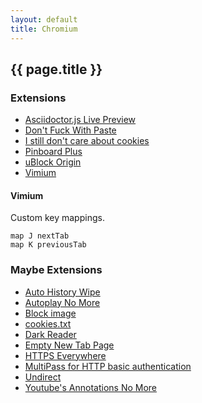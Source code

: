 ```yaml
---
layout: default
title: Chromium
---
```


## {{ page.title }}

### Extensions

- [Asciidoctor.js Live Preview](https://chrome.google.com/webstore/detail/iaalpfgpbocpdfblpnhhgllgbdbchmia)
- [Don't Fuck With Paste](https://chrome.google.com/webstore/detail/dont-f-with-paste/nkgllhigpcljnhoakjkgaieabnkmgdkb)
- [I still don't care about cookies](https://chrome.google.com/webstore/detail/edibdbjcniadpccecjdfdjjppcpchdlm)
- [Pinboard Plus](https://chrome.google.com/webstore/detail/mphdppdgoagghpmmhodmfajjlloijnbd)
- [uBlock Origin](https://chrome.google.com/webstore/detail/cjpalhdlnbpafiamejdnhcphjbkeiagm)
- [Vimium](https://chrome.google.com/webstore/detail/dbepggeogbaibhgnhhndojpepiihcmeb)

#### Vimium

Custom key mappings.

    map J nextTab
    map K previousTab

### Maybe Extensions

- [Auto History Wipe](https://chrome.google.com/webstore/detail/hdgnienkeomlaeeojaibeicglpoaadnj)
- [Autoplay No More](https://chrome.google.com/webstore/detail/obiogedpmdnfaldjdjmnbpmhjjfnghnj)
- [Block image](https://chrome.google.com/webstore/detail/block-image/pehaalcefcjfccdpbckoablngfkfgfgj)
- [cookies.txt](https://chrome.google.com/webstore/detail/njabckikapfpffapmjgojcnbfjonfjfg)
- [Dark Reader](https://chrome.google.com/webstore/detail/eimadpbcbfnmbkopoojfekhnkhdbieeh)
- [Empty New Tab Page](https://chrome.google.com/webstore/detail/dpjamkmjmigaoobjbekmfgabipmfilij)
- [HTTPS Everywhere](https://chrome.google.com/webstore/detail/gcbommkclmclpchllfjekcdonpmejbdp)
- [MultiPass for HTTP basic authentication](https://chrome.google.com/webstore/detail/enhldmjbphoeibbpdhmjkchohnidgnah)
- [Undirect](https://chrome.google.com/webstore/detail/dohbiijnjeiejifbgfdhfknogknkglio)
- [Youtube's Annotations No More](https://chrome.google.com/webstore/detail/fajnlldimiiipghabjgnbdidcnkghkgn)
